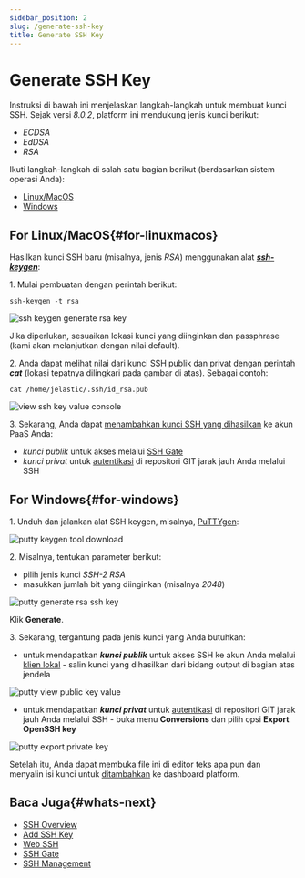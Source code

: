 ```yaml
---
sidebar_position: 2
slug: /generate-ssh-key
title: Generate SSH Key
---
```

# Generate SSH Key

Instruksi di bawah ini menjelaskan langkah-langkah untuk membuat kunci SSH. Sejak versi _8.0.2_, platform ini mendukung jenis kunci berikut:

  * _ECDSA_
  * _EdDSA_
  * _RSA_

Ikuti langkah-langkah di salah satu bagian berikut (berdasarkan sistem operasi Anda):

  * [Linux/MacOS](<https://docs.dewacloud.com/docs/#for-linuxmacos>)
  * [Windows](<https://docs.dewacloud.com/docs/#for-windows>)

## For Linux/MacOS{#for-linuxmacos}

Hasilkan kunci SSH baru (misalnya, jenis _RSA_) menggunakan alat _**[ssh-keygen](<https://linux.die.net/man/1/ssh-keygen>)**_:

1\. Mulai pembuatan dengan perintah berikut:

```
ssh-keygen -t rsa  
```

![ssh keygen generate rsa key](#)

Jika diperlukan, sesuaikan lokasi kunci yang diinginkan dan passphrase (kami akan melanjutkan dengan nilai default).

2\. Anda dapat melihat nilai dari kunci SSH publik dan privat dengan perintah _**cat**_ (lokasi tepatnya dilingkari pada gambar di atas). Sebagai contoh:

```
cat /home/jelastic/.ssh/id_rsa.pub  
```

![view ssh key value console](#)

3\. Sekarang, Anda dapat [menambahkan kunci SSH yang dihasilkan](<https://docs.dewacloud.com/docs/ssh-add-key/>) ke akun PaaS Anda:

  * _kunci publik_ untuk akses melalui [SSH Gate](<https://docs.dewacloud.com/docs/ssh-gate-access/>)
  * _kunci privat_ untuk [autentikasi](<https://docs.dewacloud.com/docs/git-ssh/>) di repositori GIT jarak jauh Anda melalui SSH

## For Windows{#for-windows}

1\. Unduh dan jalankan alat SSH keygen, misalnya, [PuTTYgen](<http://www.chiark.greenend.org.uk/~sgtatham/putty/download.html>):

![putty keygen tool download](#)

2\. Misalnya, tentukan parameter berikut:

  * pilih jenis kunci _SSH-2 RSA_
  * masukkan jumlah bit yang diinginkan (misalnya _2048_)

![putty generate rsa ssh key](#)

Klik **Generate**.

3\. Sekarang, tergantung pada jenis kunci yang Anda butuhkan:

  * untuk mendapatkan _**kunci publik**_ untuk akses SSH ke akun Anda melalui [klien lokal](<https://docs.dewacloud.com/docs/ssh-gate-access/>) \- salin kunci yang dihasilkan dari bidang output di bagian atas jendela 
  
  ![putty view public key value](#)

  * untuk mendapatkan _**kunci privat**_ untuk [autentikasi](<https://docs.dewacloud.com/docs/git-ssh/>) di repositori GIT jarak jauh Anda melalui SSH - buka menu **Conversions** dan pilih opsi **Export OpenSSH key** 
  
  ![putty export private key](#)

Setelah itu, Anda dapat membuka file ini di editor teks apa pun dan menyalin isi kunci untuk [ditambahkan](<https://docs.dewacloud.com/docs/ssh-add-key/>) ke dashboard platform.

## Baca Juga{#whats-next}

  * [SSH Overview](<https://docs.dewacloud.com/docs/ssh-gate/>)
  * [Add SSH Key](<https://docs.dewacloud.com/docs/ssh-add-key/>)
  * [Web SSH](<https://docs.dewacloud.com/docs/web-ssh-client/>)
  * [SSH Gate](<https://docs.dewacloud.com/docs/ssh-gate-access/>)
  * [SSH Management](<https://www.virtuozzo.com/company/blog/ssh-to-container/>)